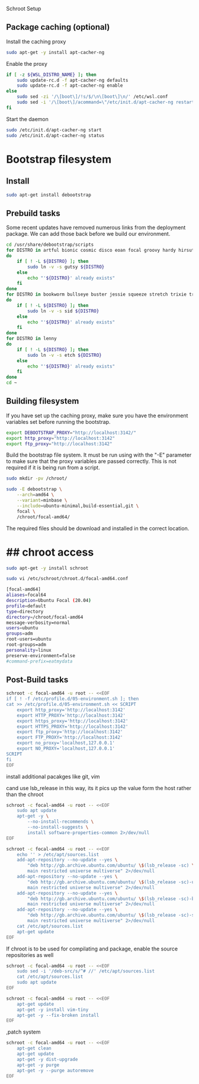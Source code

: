 Schroot Setup

## Package caching (optional)

Install the caching proxy

```bash
sudo apt-get -y install apt-cacher-ng
```

Enable the proxy

```bash
if [ -z ${WSL_DISTRO_NAME} ]; then
    sudo update-rc.d -f apt-cacher-ng defaults
    sudo update-rc.d -f apt-cacher-ng enable
else
    sudo sed -zi '/\[boot\]/!s/$/\n\[boot\]\n/' /etc/wsl.conf
    sudo sed -i '/\[boot\]/acommand=\"/etc/init.d/apt-cacher-ng restart;\"\n' /etc/wsl.conf
fi
```

Start the daemon

```bash
sudo /etc/init.d/apt-cacher-ng start
sudo /etc/init.d/apt-cacher-ng status
```

# Bootstrap filesystem

## Install

```bash
sudo apt-get install debootstrap
```

## Prebuild tasks

Some recent updates have removed numerous links from the deployment package.  We can add those back before we build our environment.

```bash
cd /usr/share/debootstrap/scripts
for DISTRO in artful bionic cosmic disco eoan focal groovy hardy hirsute impish intrepid jammy jaunty karmic kinetic lucid lunar mantic maverick natty noble oneiric precise quantal raring saucy utopic vivid wily xenial yakkety zesty
do
    if [ ! -L ${DISTRO} ]; then
        sudo ln -v -s gutsy ${DISTRO}
    else
        echo "'${DISTRO}' already exists"
    fi
done
for DISTRO in bookworm bullseye buster jessie squeeze stretch trixie trusty wheezy
do
    if [ ! -L ${DISTRO} ]; then
        sudo ln -v -s sid ${DISTRO}
    else
        echo "'${DISTRO}' already exists"
    fi
done
for DISTRO in lenny
do
    if [ ! -L ${DISTRO} ]; then
        sudo ln -v -s etch ${DISTRO}
    else
        echo "'${DISTRO}' already exists"
    fi
done
cd ~
```

## Building filesystem

If you have set up the caching proxy, make sure you have the environment variables set before running the bootstrap.

```bash
export DEBOOTSTRAP_PROXY="http://localhost:3142/"
export http_proxy="http://localhost:3142"
export ftp_proxy="http://localhost:3142"
```

Build the bootstrap file system.  It must be run using with the "-E" parameter to make sure that the proxy variables are passed correctly.  This is not required if it is being run from a script.

```bash
sudo mkdir -pv /chroot/
```

```bash
sudo -E debootstrap \
    --arch=amd64 \
    --variant=minbase \
    --include=ubuntu-minimal,build-essential,git \
    focal \
    /chroot/focal-amd64/
```

The required files should be download and installed in the correct location.

# ## chroot access

```bash
sudo apt-get -y install schroot
```

```bash
sudo vi /etc/schroot/chroot.d/focal-amd64.conf
```

```bash
[focal-amd64]
aliases=focal64
description=Ubuntu Focal (20.04)
profile=default
type=directory
directory=/chroot/focal-amd64
message-verbosity=normal
users=ubuntu
groups=adm
root-users=ubuntu
root-groups=adm
personality=linux
preserve-environment=false
#command-prefix=eatmydata
```

## Post-Build tasks

```bash
schroot -c focal-amd64 -u root -- <<EOF
if [ ! -f /etc/profile.d/05-environment.sh ]; then
cat >> /etc/profile.d/05-environment.sh << SCRIPT
    export http_proxy='http://localhost:3142'
    export HTTP_PROXY='http://localhost:3142'
    export https_proxy='http://localhost:3142'
    export HTTPS_PROXY='http://localhost:3142'
    export ftp_proxy='http://localhost:3142'
    export FTP_PROXY='http://localhost:3142'
    export no_proxy='localhost,127.0.0.1'
    export NO_PROXY='localhost,127.0.0.1'
SCRIPT
fi
EOF
```

install additional pacakges like git, vim

cand use lsb_release in this way, its it pics up the value form the host rather than the chroot 

```bash
schroot -c focal-amd64 -u root -- <<EOF
	sudo apt update
    apt-get -y \
        --no-install-recommends \
        --no-install-suggests \
        install software-properties-common 2>/dev/null
EOF
```

```bash
schroot -c focal-amd64 -u root -- <<EOF
	echo '' > /etc/apt/sources.list
	add-apt-repository --no-update --yes \
		"deb http://gb.archive.ubuntu.com/ubuntu/ \$(lsb_release -sc) \
		main restricted universe multiverse" 2>/dev/null
	add-apt-repository --no-update --yes \
		"deb http://gb.archive.ubuntu.com/ubuntu/ \$(lsb_release -sc)-updates \
		main restricted universe multiverse" 2>/dev/null
	add-apt-repository --no-update --yes \
		"deb http://gb.archive.ubuntu.com/ubuntu/ \$(lsb_release -sc)-backports \
		main restricted universe multiverse" 2>/dev/null
	add-apt-repository --no-update --yes \
		"deb http://gb.archive.ubuntu.com/ubuntu/ \$(lsb_release -sc)-security \
		main restricted universe multiverse" 2>/dev/null
	cat /etc/apt/sources.list
	apt-get update
EOF
```

If chroot is to be used for compilating and package, enable the source repositories as well 

```bash
schroot -c focal-amd64 -u root -- <<EOF
	sudo sed -i '/deb-src/s/^# //' /etc/apt/sources.list
    cat /etc/apt/sources.list
	sudo apt update
EOF
```


```bash
schroot -c focal-amd64 -u root -- <<EOF
    apt-get update 
    apt-get -y install vim-tiny
    apt-get -y --fix-broken install
EOF
```

,patch system

```bash
schroot -c focal-amd64 -u root -- <<EOF
    apt-get clean
    apt-get update
    apt-get -y dist-upgrade
    apt-get -y purge
    apt-get -y --purge autoremove
EOF
```
